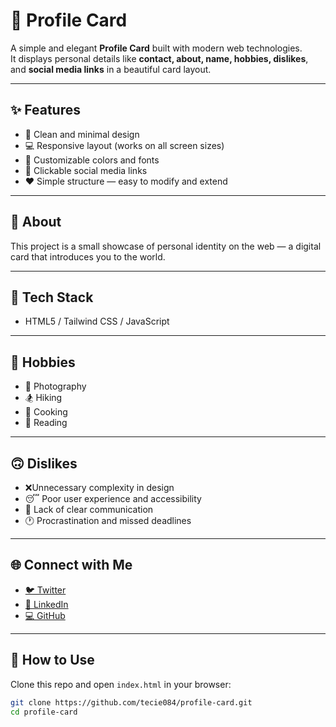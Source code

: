 # 🌟 Profile Card

A simple and elegant **Profile Card** built with modern web technologies.  
It displays personal details like **contact, about, name, hobbies, dislikes**, and **social media links** in a beautiful card layout.

---

## ✨ Features

- 👤 Clean and minimal design
- 💻 Responsive layout (works on all screen sizes)
- 🎨 Customizable colors and fonts
- 🔗 Clickable social media links
- ❤️ Simple structure — easy to modify and extend

---

## 🧠 About

This project is a small showcase of personal identity on the web — a digital card that introduces you to the world.

---

## 🧩 Tech Stack

- HTML5 / Tailwind CSS / JavaScript

---

## 💬 Hobbies

- 📸 Photography
- 🏂 Hiking
- 🥘 Cooking
- 📖 Reading

---

## 🙃 Dislikes

- ❌Unnecessary complexity in design
- 😴 Poor user experience and accessibility
- 🐞 Lack of clear communication
- 🕐 Procrastination and missed deadlines

---

## 🌐 Connect with Me

- [🐦 Twitter](https://twitter.com/techie084)
- [💼 LinkedIn](https://linkedin.com/in/wisdommatthew)
- [💻 GitHub](https://github.com/techie084)

---

## 🧭 How to Use

Clone this repo and open `index.html` in your browser:

```bash
git clone https://github.com/tecie084/profile-card.git
cd profile-card
```
